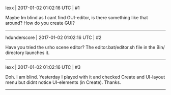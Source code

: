 lexx | 2017-01-02 01:02:16 UTC | #1

Maybe Im blind as I cant find GUI-editor, is there something like that around?
How do you create GUI?

-------------------------

hdunderscore | 2017-01-02 01:02:16 UTC | #2

Have you tried the urho scene editor? The editor.bat/editor.sh file in the Bin/ directory launches it.

-------------------------

lexx | 2017-01-02 01:02:16 UTC | #3

Doh. I am blind. Yesterday I played with it and checked Create and UI-layout menu but didnt notice UI-elements (in Create).
Thanks.

-------------------------


